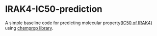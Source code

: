 # IRAK4-IC50-prediction

A simple baseline code for predicting molecular property([IC50 of IRAK4](https://dacon.io/competitions/official/236336/overview/description)) using [chemprop library](https://github.com/chemprop/chemprop).

